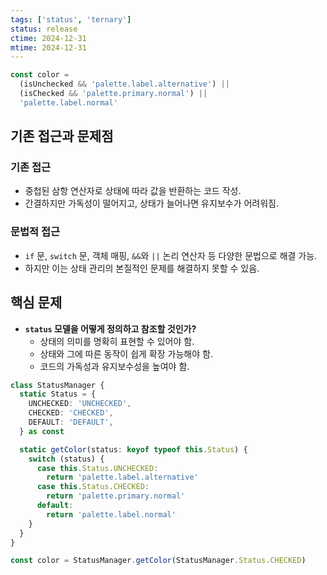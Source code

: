 ```yaml
---
tags: ['status', 'ternary']
status: release
ctime: 2024-12-31
mtime: 2024-12-31
---
```


```ts
const color =
  (isUnchecked && 'palette.label.alternative') ||
  (isChecked && 'palette.primary.normal') ||
  'palette.label.normal'
```

## **기존 접근과 문제점**

### **기존 접근**

- 중첩된 삼항 연산자로 상태에 따라 값을 반환하는 코드 작성.
- 간결하지만 가독성이 떨어지고, 상태가 늘어나면 유지보수가 어려워짐.

### **문법적 접근**

- `if` 문, `switch` 문, 객체 매핑, `&&`와 `||` 논리 연산자 등 다양한 문법으로 해결 가능.
- 하지만 이는 상태 관리의 본질적인 문제를 해결하지 못할 수 있음.

## **핵심 문제**

- **`status` 모델을 어떻게 정의하고 참조할 것인가?**
  - 상태의 의미를 명확히 표현할 수 있어야 함.
  - 상태와 그에 따른 동작이 쉽게 확장 가능해야 함.
  - 코드의 가독성과 유지보수성을 높여야 함.

```ts
class StatusManager {
  static Status = {
    UNCHECKED: 'UNCHECKED',
    CHECKED: 'CHECKED',
    DEFAULT: 'DEFAULT',
  } as const

  static getColor(status: keyof typeof this.Status) {
    switch (status) {
      case this.Status.UNCHECKED:
        return 'palette.label.alternative'
      case this.Status.CHECKED:
        return 'palette.primary.normal'
      default:
        return 'palette.label.normal'
    }
  }
}

const color = StatusManager.getColor(StatusManager.Status.CHECKED)
```
